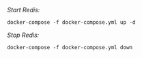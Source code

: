 _Start Redis:_

`docker-compose -f docker-compose.yml up -d`

_Stop Redis:_

`docker-compose -f docker-compose.yml down`
